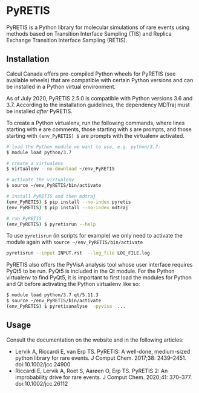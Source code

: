 # PyRETIS

PyRETIS is a Python library for molecular simulations of rare events using methods based on Transition Interface Sampling (TIS) and Replica Exchange Transition Interface Sampling (RETIS).

## Installation

Calcul Canada offers pre-compiled Python wheels for PyRETIS (see available wheels) that are compatible with certain Python versions and can be installed in a Python virtual environment.

As of July 2020, PyRETIS 2.5.0 is compatible with Python versions 3.6 and 3.7.  According to the installation guidelines, the dependency MDTraj must be installed *after* PyRETIS.

To create a Python virtualenv, run the following commands, where lines starting with `#` are comments, those starting with `$` are prompts, and those starting with `(env_PyRETIS) $` are prompts with the virtualenv activated.

```bash
# load the Python module we want to use, e.g. python/3.7:
$ module load python/3.7

# create a virtualenv
$ virtualenv --no-download ~/env_PyRETIS

# activate the virtualenv
$ source ~/env_PyRETIS/bin/activate

# install PyRETIS and then mdtraj
(env_PyRETIS) $ pip install --no-index pyretis
(env_PyRETIS) $ pip install --no-index mdtraj

# run PyRETIS
(env_PyRETIS) $ pyretisrun --help
```

To use `pyretisrun` (in scripts for example) we only need to activate the module again with `source ~/env_PyRETIS/bin/activate`

```bash
pyretisrun --input INPUT.rst  --log_file LOG_FILE.log
```

PyRETIS also offers the PyVisA analysis tool whose user interface requires PyQt5 to be run. PyQt5 is included in the Qt module.  For the Python virtualenv to find PyQt5, it is important to first load the modules for Python and Qt before activating the Python virtualenv like so:

```bash
$ module load python/3.7 qt/5.11.3
$ source ~/env_PyRETIS/bin/activate
(env_PyRETIS) $ pyretisanalyse  -pyvisa  ...
```

## Usage

Consult the documentation on the website and in the following articles:

* Lervik A, Riccardi E, van Erp TS. PyRETIS: A well-done, medium-sized python library for rare events. J Comput Chem. 2017;38: 2439–2451. doi:10.1002/jcc.24900
* Riccardi E, Lervik A, Roet S, Aarøen O, Erp TS. PyRETIS 2: An improbability drive for rare events. J Comput Chem. 2020;41: 370–377. doi:10.1002/jcc.26112

